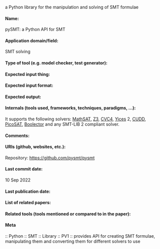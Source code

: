 a Python library for the manipulation and solving of SMT formulae

#### Name:
pySMT: a Python API for SMT

#### Application domain/field:
SMT solving

#### Type of tool (e.g. model checker, test generator):

#### Expected input thing:

#### Expected input format:

#### Expected output:

#### Internals (tools used, frameworks, techniques, paradigms, ...):
It supports the following solvers: [MathSAT](../Solvers/SMT/MathSAT.md), [Z3](../Solvers/SMT/Z3.md), [CVC4](../Solvers/SMT/CVC4.md), [Yices](../Solvers/SMT/Yices.md) 2, [CUDD](CUDD.md), [PicoSAT](../Solvers/SAT/PicoSAT.md), [Boolector](../Solvers/SMT/Boolector.md) and any SMT-LIB 2 compliant solver.

#### Comments:

#### URIs (github, websites, etc.):
Repository: https://github.com/pysmt/pysmt

#### Last commit date:
10 Sep 2022

#### Last publication date:

#### List of related papers:

#### Related tools (tools mentioned or compared to in the paper):

#### Meta
:: Python
:: SMT
:: Library
:: PV1 :: provides API for creating SMT formulae, manipulating them and converting them for different solvers to use